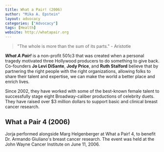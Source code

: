 ```yaml
---
title: What a Pair! (2006)
author: "Mika A. Epstein"
layout: advocacy
categories: ["Advocacy"]
tags: [Health]
website: http://whatapair.org
---
```


> "The whole is more than the sum of its parts." - Aristotle

**<em>What A Pair!</em>** is a non-profit 501c3 that was created when a personal tragedy  motivated three Hollywood producers  to do something to give back. Co-founders **Jo Levi DiSante**, **Jody Price**, and **Ruth Stalford** believe that by partnering the right people with the right organizations, allowing folks to share their talent and expertise, we can make the world a better place and enrich lives.

Since 2002, they have worked with some of the best-known female talent to successfully stage eight Broadway-caliber productions of celebrity duets. They have raised over $3 million dollars to support basic and clinical breast cancer research.

## What a Pair 4 (2006)

Jorja performed alongside Marg Helgenberger at What a Pair! 4, to benefit Dr. Armando Giuliano's breast cancer research. The event was held at the John Wayne Cancer Institute on June 11, 2006.
